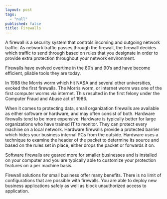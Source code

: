 ```yaml
---
layout: post
tags: 
  - "null"
published: false
title: Firewalls
---
```



A firewall is a security system that controls incoming and outgoing network traffic.  As network traffic passes through the firewall, the firewall decides which traffic to send through based on rules that you designate in order to provide extra protection throughout your network environment.

Firewalls have evolved overtime in the 80’s and 90’s and have become efficient, pliable tools they are today.

In 1988 the Morris worm which hit NASA and several other universities, evoked the first firewalls.  The Morris worm, or internet worm was one of the first computer worms via internet. This resulted in the first felony under the Computer Fraud and Abuse act of 1986.

When it comes to protecting data, small organization firewalls are available as either software or hardware, and may often consist of both.  Hardware firewalls tend to be more expensive.  Hardware is typically better for large organizations who have trained IT to monitor. They can protect every machine on a local network. Hardware firewalls provide a protected barrier which hides your business internal PCs from the outside.  Hardware uses a technique to examine the header of the packet to determine its source and based on the rules set in place, either drops the packet or forwards it on.

Software firewalls are geared more for smaller businesses and is installed on your computer and you are typically able to customize your protection features on a per machine basis.  

Firewall solutions for small business offer many benefits.  There is no limit of configurations that are possible with firewalls.  You are able to deploy new business applications safely as well as block unauthorized access to application.



